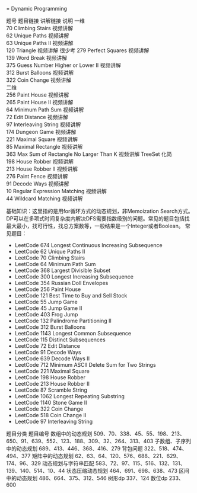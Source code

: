 = Dynamic Programming

题号	题目链接	讲解链接	说明
一维			
70	Climbing Stairs	视频讲解	
62	Unique Paths	视频讲解	
63	Unique Paths II	视频讲解	
120	Triangle	视频讲解	很少考
279	Perfect Squares	视频讲解	
139	Word Break	视频讲解	
375	Guess Number Higher or Lower II	视频讲解	
312	Burst Balloons	视频讲解	
322	Coin Change	视频讲解	
二维			
256	Paint House	视频讲解	
265	Paint House II	视频讲解	
64	Minimum Path Sum	视频讲解	
72	Edit Distance	视频讲解	
97	Interleaving String	视频讲解	
174	Dungeon Game	视频讲解	
221	Maximal Square	视频讲解	
85	Maximal Rectangle	视频讲解	
363	Max Sum of Rectangle No Larger Than K	视频讲解	TreeSet
化简			
198	House Robber	视频讲解	
213	House Robber II	视频讲解	
276	Paint Fence	视频讲解	
91	Decode Ways	视频讲解	
10	Regular Expression Matching	视频讲解	
44	Wildcard Matching	视频讲解	



基础知识：这里指的是用for循环方式的动态规划，非Memoization Search方式。DP可以在多项式时间复杂度内解决DFS需要指数级别的问题。常见的题目包括找最大最小，找可行性，找总方案数等，一般结果是一个Integer或者Boolean。
常见题目：
- LeetCode 674 Longest Continuous Increasing Subsequence
- LeetCode 62 Unique Paths II
- LeetCode 70 Climbing Stairs
- LeetCode 64 Minimum Path Sum
- LeetCode 368 Largest Divisible Subset
- LeetCode 300 Longest Increasing Subsequence
- LeetCode 354 Russian Doll Envelopes
- LeetCode 256 Paint House
- LeetCode 121 Best Time to Buy and Sell Stock
- LeetCode 55 Jump Game
- LeetCode 45 Jump Game II
- LeetCode 403 Frog Jump
- LeetCode 132 Palindrome Partitioning II
- LeetCode 312 Burst Balloons
- LeetCode 1143 Longest Common Subsequence
- LeetCode 115 Distinct Subsequences
- LeetCode 72 Edit Distance
- LeetCode 91 Decode Ways
- LeetCode 639 Decode Ways II
- LeetCode 712 Minimum ASCII Delete Sum for Two Strings
- LeetCode 221 Maximal Square
- LeetCode 198 House Robber
- LeetCode 213 House Robber II
- LeetCode 87 Scramble String
- LeetCode 1062 Longest Repeating Substring
- LeetCode 1140 Stone Game II
- LeetCode 322 Coin Change
- LeetCode 518 Coin Change II
- LeetCode 97 Interleaving String


题目分类	题目编号
数组中的动态规划	509、70、338、45、55、198、213、650、91、639、552、123、188、309、32、264、313、403
子数组、子序列中的动态规划	689、413、446、368、416、279
背包问题	322、518、474、494、377
矩阵中的动态规划	62、63、64、120、576、688、221、629、174、96、329
动态规划与字符串匹配	583、72、97、115、516、132、131、139、140、514、10、44
状态压缩动态规划	464、691、698、638、473
区间中的动态规划	486、664、375、312、546
树形dp	337、124
数位dp	233、600